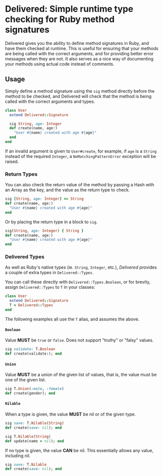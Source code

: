 # Delivered: Simple runtime type checking for Ruby method signatures

Delivered gives you the ability to define method signatures in Ruby, and have them checked at
runtime. This is useful for ensuring that your methods are being called with the correct arguments,
and for providing better error messages when they are not. It also serves as a nice way of
documenting your methods using actual code instead of comments.

## Usage

Simply define a method signature using the `sig` method directly before the method to be checked,
and Delivered will check that the method is being called with the correct arguments and types.

```ruby
class User
  extend Delivered::Signature

  sig String, age: Integer
  def create(name, age:)
    "User #{name} created with age #{age}"
  end
end
```

If an invalid argument is given to `User#create`, for example, if `age` is a `String` instead of
the required `Integer`, a `NoMatchingPatternError` exception will be raised.

### Return Types

You can also check the return value of the method by passing a Hash with an Array as the key, and
the value as the return type to check.

```ruby
sig [String, age: Integer] => String
def create(name, age:)
  "User #{name} created with age #{age}"
end
```

Or by placing the return type in a block to `sig`.

```ruby
sig(String, age: Integer) { String }
def create(name, age:)
  "User #{name} created with age #{age}"
end
```

### Delivered Types

As well as Ruby's native types (ie. `String`, `Integer`, etc.), _Delivered_ provides a couple of
extra types in `Delivered::Types`.

You can call these directly with `Delivered::Types.Boolean`, or for brevity, assign
`Delivered::Types` to `T` in your classes:

```ruby
class User
  extend Delivered::Signature
  T = Delivered::Types
end
```

The following examples all use the `T` alias, and assumes the above.

#### `Boolean`

Value **MUST** be `true` or `false`. Does not support "truthy" or "falsy" values.

```ruby
sig validate: T.Boolean
def create(validate:); end
```

#### `Union`

Value **MUST** be a union of the given list of values, that is, the value must be one of the given list.

```ruby
sig T.Union(:male, :female)
def create(gender); end
```

#### `Nilable`

When a type is given, the value **MUST** be nil or of the given type.

```ruby
sig save: T.Nilable(String)
def create(save: nil); end

sig T.Nilable(String)
def update(name = nil); end
```

If no type is given, the value **CAN** be nil. This essentially allows any value, including nil.

```ruby
sig save: T.Nilable
def create(save: nil); end
```
